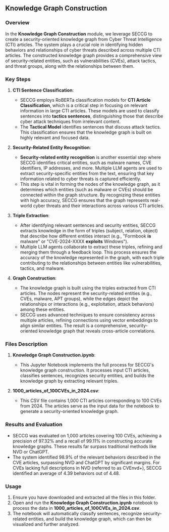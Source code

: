 ## Knowledge Graph Construction

### Overview
In the **Knowledge Graph Construction** module, we leverage SECCG to create a security-oriented knowledge graph from Cyber Threat Intelligence (CTI) articles. The system plays a crucial role in identifying hidden behaviors and relationships of cyber threats described across multiple CTI articles. The constructed knowledge graph provides a comprehensive view of security-related entities, such as vulnerabilities (CVEs), attack tactics, and threat groups, along with the relationships between them.

### Key Steps

1. **CTI Sentence Classification**:
   - SECCG employs RoBERTa classification models for **CTI Article Classification**, which is a critical step in focusing on relevant information in large CTI articles. These models are used to classify sentences into **tactics sentences**, distinguishing those that describe cyber attack techniques from irrelevant content.
   - The **Tactical Model** identifies sentences that discuss attack tactics. This classification ensures that the knowledge graph is built on highly relevant and focused data.

2. **Security-Related Entity Recognition**:
   - **Security-related entity recognition** is another essential step where SECCG identifies critical entities, such as malware names, CVE identifiers, IP addresses, and more. Multiple LLM agents are used to extract security-specific entities from the text, ensuring that key information related to cyber threats is captured efficiently.
   - This step is vital in forming the nodes of the knowledge graph, as it determines which entities (such as malware or CVEs) should be connected within the graph structure. By recognizing these entities with high accuracy, SECCG ensures that the graph represents real-world cyber threats and their interactions across various CTI articles.

3. **Triple Extraction**:
   - After identifying relevant sentences and security entities, SECCG extracts knowledge in the form of triples (subject, relation, object) that describe how different entities interact (e.g., "Formbook **is** malware" or "CVE-2024-XXXX **exploits** Windows").
   - Multiple LLM agents collaborate to extract these triples, refining and merging them through a feedback loop. This process ensures the accuracy of the knowledge represented in the graph, with each triple contributing to the relationships between entities like vulnerabilities, tactics, and malware.

4. **Graph Construction**:
   - The knowledge graph is built using the triples extracted from CTI articles. The nodes represent the security-related entities (e.g., CVEs, malware, APT groups), while the edges depict the relationships or interactions (e.g., exploitation, attack behaviors) among these entities.
   - SECCG uses advanced techniques to ensure consistency across multiple articles, refining connections using vector embeddings to align similar entities. The result is a comprehensive, security-oriented knowledge graph that reveals cross-article correlations.

### Files Description

1. **Knowledge Graph Construction.ipynb**:
   - This Jupyter Notebook implements the full process for SECCG's knowledge graph construction. It processes input CTI articles, classifies sentences, recognizes security entities, and builds the knowledge graph by extracting relevant triples.

2. **1000_articles_of_100CVEs_in_2024.csv**:
   - This CSV file contains 1,000 CTI articles corresponding to 100 CVEs from 2024. The articles serve as the input data for the notebook to generate a security-oriented knowledge graph.

### Results and Evaluation
- SECCG was evaluated on 1,000 articles covering 100 CVEs, achieving a precision of 97.32% and a recall of 99.11% in constructing accurate knowledge graphs. These results far surpass traditional methods like NVD or ChatGPT.
- The system identified 98.9% of the relevant behaviors described in the CVE articles, surpassing NVD and ChatGPT by significant margins. For CVEs lacking full descriptions in NVD (referred to as CVEnvd+), SECCG identified an average of 4.39 behaviors out of 4.48.

### Usage

1. Ensure you have downloaded and extracted all the files in this folder.
2. Open and run the **Knowledge Graph Construction.ipynb** notebook to process the data in **1000_articles_of_100CVEs_in_2024.csv**.
3. The notebook will automatically classify sentences, recognize security-related entities, and build the knowledge graph, which can then be visualized and further analyzed.
